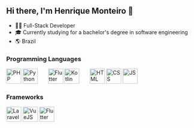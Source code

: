 ## Hi there, I'm Henrique Monteiro 👋

- 🧑‍💻 Full-Stack Developer
- 🎓 Currently studying for a bachelor's degree in software engineering
- 🌎 Brazil

### Programming Languages
<img src="https://github.com/Henrikkee/Henrikkee/assets/24460777/624a2c97-1afd-43fd-8093-781114c7f4a0" alt="PHP" width="40"/>
<img src="https://github.com/Henrikkee/Henrikkee/assets/24460777/d2c58f1c-7485-4098-9580-ab72d36f5ba0" alt="Python" width="40"/>
&nbsp;&nbsp;&nbsp;&nbsp;&nbsp;
<img src="https://github.com/Henrikkee/Henrikkee/assets/24460777/aa5f8306-0041-412b-b2ea-4958acb7336d" alt="Flutter" width="40"/>
<img src="https://github.com/Henrikkee/Henrikkee/assets/24460777/6301dc49-d259-4cf2-b36c-2e2bce83d512" alt="Kotlin" width="40"/>
&nbsp;&nbsp;&nbsp;&nbsp;&nbsp;
<img src="https://github.com/Henrikkee/Henrikkee/assets/24460777/279a45fe-a55f-4f5b-a277-7f0d139ffc63" alt="HTML" width="40" />
<img src="https://github.com/Henrikkee/Henrikkee/assets/24460777/f43fba26-d293-4815-b581-95610c6c9a92" alt="CSS" width="40" />
<img src="https://github.com/Henrikkee/Henrikkee/assets/24460777/c3b0e0c0-a678-47dd-b3af-4a311ad63643" alt="JS" width="40" />

### Frameworks
<img src="https://github.com/Henrikkee/Henrikkee/assets/24460777/596507cd-a816-46dd-ae91-29804f86fd47" alt="Laravel" width="40" />
<img src="https://github.com/Henrikkee/Henrikkee/assets/24460777/e4963309-eaba-4bfe-910a-cbce670a4173" alt="VueJS" width="40" />
<img src="https://github.com/Henrikkee/Henrikkee/assets/24460777/7f8aa7fe-e840-4b5e-9ba9-2aebcd37f771" alt="Flutter" width="40" />
